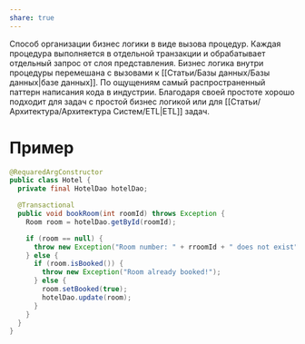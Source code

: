 ```yaml
---
share: true
---
```


Способ организации бизнес логики в виде вызова процедур. Каждая процедура выполняется в отдельной транзакции и обрабатывает отдельный запрос от слоя представления. Бизнес логика внутри процедуры перемешана с вызовами к [[Статьи/Базы данных/Базы данных|базе данных]].
По ощущениям самый распространенный паттерн написания кода в индустрии.
Благодаря своей простоте хорошо подходит для задач с простой бизнес логикой или для [[Статьи/Архитектура/Архитектура Систем/ETL|ETL]] задач.

# Пример

```java
@RequaredArgConstructor
public class Hotel {
  private final HotelDao hotelDao;

  @Transactional
  public void bookRoom(int roomId) throws Exception {
    Room room = hotelDao.getById(roomId);

    if (room == null) {
      throw new Exception("Room number: " + rroomId + " does not exist");
    } else {
      if (room.isBooked()) {
        throw new Exception("Room already booked!");
      } else {
        room.setBooked(true);
        hotelDao.update(room);
      }
    }
  }
}
```